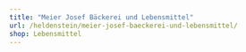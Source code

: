 ```yaml
---
title: "Meier Josef Bäckerei und Lebensmittel"
url: /heldenstein/meier-josef-baeckerei-und-lebensmittel/
shop: Lebensmittel
---
```

